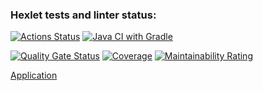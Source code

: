 ### Hexlet tests and linter status:
[![Actions Status](https://github.com/rom-kavyrshin/java-project-72/actions/workflows/hexlet-check.yml/badge.svg)](https://github.com/rom-kavyrshin/java-project-72/actions)
[![Java CI with Gradle](https://github.com/rom-kavyrshin/java-project-72/actions/workflows/main_workflow.yml/badge.svg?branch=main)](https://github.com/rom-kavyrshin/java-project-72/actions/workflows/main_workflow.yml)

[![Quality Gate Status](https://sonarcloud.io/api/project_badges/measure?project=rom-kavyrshin_java-project-72&metric=alert_status)](https://sonarcloud.io/summary/new_code?id=rom-kavyrshin_java-project-72)
[![Coverage](https://sonarcloud.io/api/project_badges/measure?project=rom-kavyrshin_java-project-72&metric=coverage)](https://sonarcloud.io/summary/new_code?id=rom-kavyrshin_java-project-72)
[![Maintainability Rating](https://sonarcloud.io/api/project_badges/measure?project=rom-kavyrshin_java-project-72&metric=sqale_rating)](https://sonarcloud.io/summary/new_code?id=rom-kavyrshin_java-project-72)


[Application](https://java-project-72-leqp.onrender.com/)